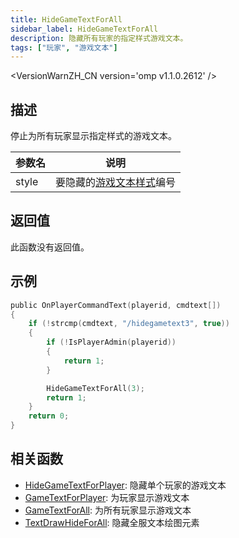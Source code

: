 ```yaml
---
title: HideGameTextForAll
sidebar_label: HideGameTextForAll
description: 隐藏所有玩家的指定样式游戏文本。
tags: ["玩家", "游戏文本"]
---
```


<VersionWarnZH_CN version='omp v1.1.0.2612' />

## 描述

停止为所有玩家显示指定样式的游戏文本。

| 参数名 | 说明                                                    |
| ------ | ------------------------------------------------------- |
| style  | 要隐藏的[游戏文本样式](../resources/gametextstyles)编号 |

## 返回值

此函数没有返回值。

## 示例

```c
public OnPlayerCommandText(playerid, cmdtext[])
{
    if (!strcmp(cmdtext, "/hidegametext3", true))
    {
        if (!IsPlayerAdmin(playerid))
        {
            return 1;
        }

        HideGameTextForAll(3);
        return 1;
    }
    return 0;
}
```

## 相关函数

- [HideGameTextForPlayer](HideGameTextForPlayer): 隐藏单个玩家的游戏文本
- [GameTextForPlayer](GameTextForPlayer): 为玩家显示游戏文本
- [GameTextForAll](GameTextForAll): 为所有玩家显示游戏文本
- [TextDrawHideForAll](TextDrawHideForAll): 隐藏全服文本绘图元素
